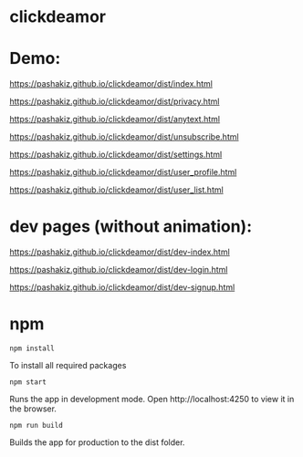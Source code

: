 # clickdeamor

# Demo:
https://pashakiz.github.io/clickdeamor/dist/index.html

https://pashakiz.github.io/clickdeamor/dist/privacy.html

https://pashakiz.github.io/clickdeamor/dist/anytext.html

https://pashakiz.github.io/clickdeamor/dist/unsubscribe.html

https://pashakiz.github.io/clickdeamor/dist/settings.html

https://pashakiz.github.io/clickdeamor/dist/user_profile.html

https://pashakiz.github.io/clickdeamor/dist/user_list.html

# dev pages (without animation):
https://pashakiz.github.io/clickdeamor/dist/dev-index.html

https://pashakiz.github.io/clickdeamor/dist/dev-login.html

https://pashakiz.github.io/clickdeamor/dist/dev-signup.html

# npm

`npm install`

To install all required packages

`npm start`

Runs the app in development mode.
Open http://localhost:4250 to view it in the browser.

`npm run build`

Builds the app for production to the dist folder.
